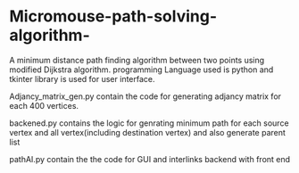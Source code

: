 # Micromouse-path-solving-algorithm-
A minimum distance path finding algorithm between two points using modified Dijkstra algorithm. programming Language used is python and tkinter library is used for user interface.

Adjancy_matrix_gen.py  contain the code for generating adjancy matrix for each 400 vertices.

backened.py  contains the logic for genrating minimum path for each source vertex and all vertex(including destination vertex) and also generate parent list

pathAI.py contain the the code for GUI and interlinks backend with front end
